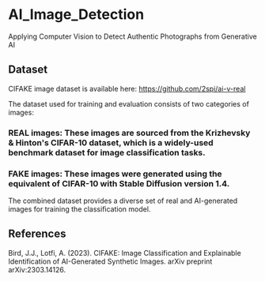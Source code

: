# AI_Image_Detection
Applying Computer Vision to Detect Authentic Photographs from Generative AI

## Dataset

CIFAKE image dataset is available here: https://github.com/2spi/ai-v-real

The dataset used for training and evaluation consists of two categories of images:

### REAL images: These images are sourced from the Krizhevsky & Hinton's CIFAR-10 dataset, which is a widely-used benchmark dataset for image classification tasks.
### FAKE images: These images were generated using the equivalent of CIFAR-10 with Stable Diffusion version 1.4.

The combined dataset provides a diverse set of real and AI-generated images for training the classification model.

## References

Bird, J.J., Lotfi, A. (2023). CIFAKE: Image Classification and Explainable Identification of AI-Generated Synthetic Images. arXiv preprint arXiv:2303.14126.
